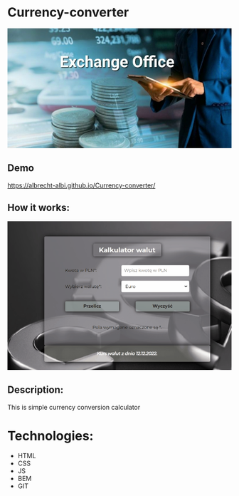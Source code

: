 # Currency-converter

![Currency-converter](https://github.com/Albrecht-Albi/Currency-converter/blob/main/images/share.png)

## Demo
https://albrecht-albi.github.io/Currency-converter/

## How it works:
![website gif](https://github.com/Albrecht-Albi/Currency-converter/blob/main/images/recordingCurrencyConverter.gif)

## Description:
This is simple currency conversion calculator

# Technologies:
- HTML
- CSS
- JS
- BEM
- GIT
